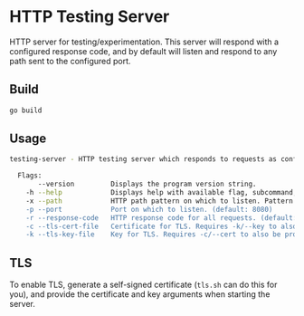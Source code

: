 # HTTP Testing Server

HTTP server for testing/experimentation.
This server will respond with a configured response code, and by default will listen and respond to any path sent to the configured port.

## Build
```sh
go build
```

## Usage
```sh
testing-server - HTTP testing server which responds to requests as configured.

  Flags: 
       --version         Displays the program version string.
    -h --help            Displays help with available flag, subcommand, and positional value parameters.
    -x --path            HTTP path pattern on which to listen. Pattern follows the same rules as the one documented in golang's http.ServceMux. (default: /)
    -p --port            Port on which to listen. (default: 8080)
    -r --response-code   HTTP response code for all requests. (default: 200)
    -c --tls-cert-file   Certificate for TLS. Requires -k/--key to also be provided.
    -k --tls-key-file    Key for TLS. Requires -c/--cert to also be provided.
```

## TLS

To enable TLS, generate a self-signed certificate (`tls.sh` can do this for you), and provide the certificate and key arguments when starting the server.
